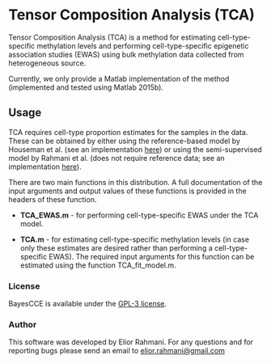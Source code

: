 # Tensor Composition Analysis (TCA)

Tensor Composition Analysis (TCA) is a method for estimating cell-type-specific methylation levels and performing cell-type-specific epigenetic association studies (EWAS) using bulk methylation data collected from heterogeneous source.

Currently, we only provide a Matlab implementation of the method (implemented and tested using Matlab 2015b).

## Usage

TCA requires cell-type proportion estimates for the samples in the data. These can be obtained by either using the reference-based model by Houseman et al. (see an implementation <a href="http://glint-epigenetics.readthedocs.io/" target="_blank">here</a>) or using the semi-supervised model by Rahmani et al. (does not require reference data; see an implementation <a href="https://github.com/cozygene/BayesCCE" target="_blank">here</a>).

There are two main functions in this distribution. A full documentation of the input arguments and output values of these functions is provided in the headers of these function.
* **TCA_EWAS.m** - for performing cell-type-specific EWAS under the TCA model.

* **TCA.m** - for estimating cell-type-specific methylation levels (in case only these estimates are desired rather than performing a cell-type-specific EWAS). The required input arguments for this function can be estimated using the function TCA_fit_model.m.

<!---
### Citing TCA

If you use TCA in any published work, please cite the manuscript describing the method:

Elior Rahmani, Regev Schweiger, Brooke Rhead, Lindsey A. Criswell, Lisa F. Barcellos, Eleazar Eskin, Saharon Rosset, Sriram Sankararaman, and Eran Halperin. *bioRxiv*, 2018.
-->
### License

BayesCCE is available under the <a href="https://opensource.org/licenses/GPL-3.0" target="_blank">GPL-3 license</a>.

### Author

This software was developed by Elior Rahmani. For any questions and for reporting bugs please send an email to elior.rahmani@gmail.com
